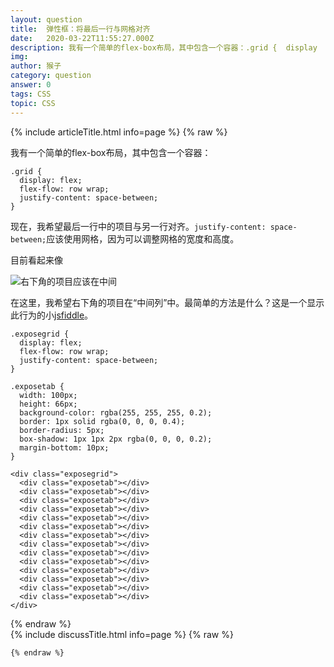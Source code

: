```yaml
---
layout: question
title:  弹性框：将最后一行与网格对齐
date:   2020-03-22T11:55:27.000Z
description: 我有一个简单的flex-box布局，其中包含一个容器：.grid {  display  flex;  flex-flow  row wrap;...
img: 
author: 猴子
category: question
answer: 0
tags: CSS
topic: CSS
---
```

<div class="article-root">
  <div class="article">
    {% include articleTitle.html info=page %}
    {% raw %}
    <div class="article-content"><p><font style="vertical-align: inherit;"><font style="vertical-align: inherit;">我有一个简单的flex-box布局，其中包含一个容器：</font></font></p>

<pre><code>.grid {<font></font>
  display: flex;<font></font>
  flex-flow: row wrap;<font></font>
  justify-content: space-between;<font></font>
}<font></font>
</code></pre>

<p><font style="vertical-align: inherit;"><font style="vertical-align: inherit;">现在，我希望最后一行中的项目与另一行对齐。</font></font><code>justify-content: space-between;</code><font style="vertical-align: inherit;"><font style="vertical-align: inherit;">应该使用网格，因为可以调整网格的宽度和高度。</font></font></p>

<p><font style="vertical-align: inherit;"><font style="vertical-align: inherit;">目前看起来像 </font></font></p>

<p><img src="https://www.samyoc.com//uploads/users/24180/images/thumbnails/1584878000167.png" data-src="https://www.samyoc.com//uploads/users/24180/images/1584878000167.png" alt="右下角的项目应该在中间"></p>

<p><font style="vertical-align: inherit;"><font style="vertical-align: inherit;">在这里，我希望右下角的项目在“中间列”中。</font><font style="vertical-align: inherit;">最简单的方法是什么？</font><font style="vertical-align: inherit;">这是一个</font><font style="vertical-align: inherit;">显示此行为</font><font style="vertical-align: inherit;">的小</font></font><a href="http://jsfiddle.net/thorbenb/qxhHx/" rel="noreferrer"><font style="vertical-align: inherit;"><font style="vertical-align: inherit;">jsfiddle</font></font></a><font style="vertical-align: inherit;"><font style="vertical-align: inherit;">。</font></font></p>

<p></p><div class="snippet" data-lang="js" data-hide="false" data-console="true" data-babel="false">
<div class="snippet-code">
<pre class="snippet-code-css lang-css prettyprint-override"><code>.exposegrid {<font></font>
  display: flex;<font></font>
  flex-flow: row wrap;<font></font>
  justify-content: space-between;<font></font>
}<font></font>
<font></font>
.exposetab {<font></font>
  width: 100px;<font></font>
  height: 66px;<font></font>
  background-color: rgba(255, 255, 255, 0.2);<font></font>
  border: 1px solid rgba(0, 0, 0, 0.4);<font></font>
  border-radius: 5px;<font></font>
  box-shadow: 1px 1px 2px rgba(0, 0, 0, 0.2);<font></font>
  margin-bottom: 10px;<font></font>
}</code></pre>
<pre class="snippet-code-html lang-html prettyprint-override"><code>&lt;div class="exposegrid"&gt;<font></font>
  &lt;div class="exposetab"&gt;&lt;/div&gt;<font></font>
  &lt;div class="exposetab"&gt;&lt;/div&gt;<font></font>
  &lt;div class="exposetab"&gt;&lt;/div&gt;<font></font>
  &lt;div class="exposetab"&gt;&lt;/div&gt;<font></font>
  &lt;div class="exposetab"&gt;&lt;/div&gt;<font></font>
  &lt;div class="exposetab"&gt;&lt;/div&gt;<font></font>
  &lt;div class="exposetab"&gt;&lt;/div&gt;<font></font>
  &lt;div class="exposetab"&gt;&lt;/div&gt;<font></font>
  &lt;div class="exposetab"&gt;&lt;/div&gt;<font></font>
  &lt;div class="exposetab"&gt;&lt;/div&gt;<font></font>
  &lt;div class="exposetab"&gt;&lt;/div&gt;<font></font>
  &lt;div class="exposetab"&gt;&lt;/div&gt;<font></font>
  &lt;div class="exposetab"&gt;&lt;/div&gt;<font></font>
  &lt;div class="exposetab"&gt;&lt;/div&gt;<font></font>
&lt;/div&gt;</code></pre>
</div>
</div>
<p></p></div>
    {% endraw %}
  </div>

  <div class="discuss-wrapper">
    {% include discussTitle.html info=page %}
    {% raw %}
    
    {% endraw %}
  </div>
<div>
